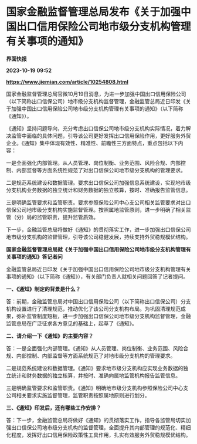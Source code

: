 # 国家金融监督管理总局发布《关于加强中国出口信用保险公司地市级分支机构管理有关事项的通知》
**界面快报**

**2023-10-19 09:52**

**https://www.jiemian.com/article/10254808.html**

国家金融监督管理总局官微10月19日消息，为进一步加强中国出口信用保险公司（以下简称出口信保公司）地市级分支机构监督管理，金融监管总局近日印发《关于加强中国出口信用保险公司地市级分支机构管理有关事项的通知》（以下简称《通知》）。

《通知》坚持问题导向，充分考虑出口信保公司地市级分支机构实际情况，着力解决监管中面临的具体问题，引导该公司更好发挥出口信用保险作用，更好服务外贸企业。《通知》集中体现有效性、精准性、前瞻性三方面特点，重点包括以下内容：

一是全面强化内部管理。从人员管理、岗位制衡、业务范围、风险合规、内部控制、内部监督等方面系统性规范了对出口信保公司地市级分支机构的管理要求。

二是规范系统建设和数据管理。要求出口信保公司加强信息系统建设，实现地市级分支机构业务数据的独立统计和财务数据的独立核算，按时、准确报告监管信息。

三是明确监管要求和监管职责。要求参照保险公司中心支公司相关监管要求对出口信保公司地市级分支机构实施监督管理。按照属地监管原则，进一步明确了相关监管（分）局的监管职责，提升监管质效。

下一步，金融监管总局将做好《通知》的贯彻落实工作，进一步加强出口信保公司地市级分支机构的监督管理，引导该公司稳健发展，持续支持外贸稳规模优结构。

**国家金融监督管理总局就《关于加强中国出口信用保险公司地市级分支机构管理有关事项的通知》答记者问**

金融监管总局近日印发《关于加强中国出口信用保险公司地市级分支机构管理有关事项的通知》（以下简称《通知》），有关部门负责人就相关问题回答了记者提问。

**一、《通知》制定的背景是什么？**

答：前期，金融监管总局对中国出口信用保险公司（以下简称出口信保公司）分支机构设置进行了清理规范，推动优化了该公司分支机构布局。为巩固清理规范成果，弥补监管制度短板，进一步加强出口信保公司地市级分支机构监督管理，金融监管总局在广泛征求各方意见的基础上，起草了《通知》。

**二、请介绍一下《通知》的主要内容？**

答：一是全面强化内部管理。《通知》从人员管理、岗位制衡、业务范围、风险合规、内部控制、内部监督等方面系统规范了对地市级分支机构的管理要求。

二是规范系统建设和数据管理。《通知》要求地市级分支机构应实现业务数据的独立统计和财务数据的独立核算，并按时、准确向属地监管机构报告监管信息。

三是明确监管要求和监管职责。《通知》明确地市级分支机构参照保险公司中心支公司相关要求实施监督管理，监管职责按照属地原则进行划分。

**三、《通知》印发后，还有哪些工作安排？**

答：下一步，金融监管总局将做好《通知》的贯彻落实工作，指导各监管局切实加强出口信保公司地市级分支机构的监督管理，全面提升其内部管理的规范化、精细化程度，发挥好出口信用保险政策性工具作用，扎实有效服务外贸稳规模优结构。